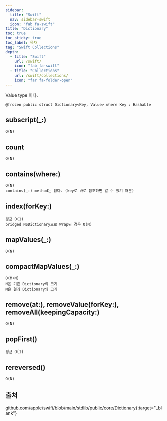 ```yaml
---
sidebar:
  title: "Swift"
  nav: sidebar-swift
  icon: "fab fa-swift"
title: "Dictionary"
toc: true
toc_sticky: true
toc_label: 목차
tag: "Swift Collections"
depth:
  - title: "Swift"
    url: /swift/
    icon: "fab fa-swift"
  - title: "Collections"
    url: /swift/collections/
    icon: "far fa-folder-open"
---
```

Value type 이다.  
```
@frozen public struct Dictionary<Key, Value> where Key : Hashable
```

## subscript(_:)
```
O(N)
```



## count
```
O(N)
```



## contains(where:)
```
O(N)
contains(_:) method는 없다. (key로 바로 참조하면 알 수 있기 때문)
```

## index(forKey:)
```
평균 O(1)
bridged NSDictionary으로 Wrap된 경우 O(N)
```

## mapValues(_:)
```
O(N)
```



## compactMapValues(_:)
```
O(M+N)
N은 기존 Dictionary의 크기
M은 결과 Dictionary의 크기
```


## remove(at:), removeValue(forKey:), removeAll(keepingCapacity:)
```
O(N)
```



## popFirst()
```
평균 O(1)
```


## rereversed()
```
O(N)
```
## 출처
[<i class="fas fa-link"></i> github.com/apple/swift/blob/main/stdlib/public/core/Dictionary](https://github.com/apple/swift/blob/main/stdlib/public/core/Dictionary.swift){:target="_blank"}
